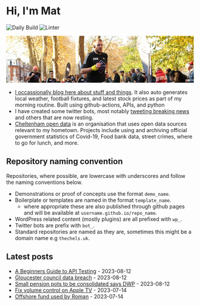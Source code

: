 # Hi, I'm Mat

![Daily Build](https://github.com/MatBenfield/MatBenfield/workflows/Daily%20Build/badge.svg) ![Linter](https://github.com/MatBenfield/MatBenfield/workflows/Linter/badge.svg)

![banner photo of Mat running in London](https://raw.githubusercontent.com/MatBenfield/MatBenfield/master/images/gh-header-image-cropped.jpg)


* [I occassionally blog here about stuff and things](https://thechels.uk). It also auto generates local weather, football fixtures, and latest stock prices as part of my morning routine. Built using github-actions, APIs, and python
* I have created some twitter bots, most notably [tweeting breaking news](https://github.com/TheChelsOrg/bot_tocfcws_news) and others that are now resting.
* [Cheltenham open data](https://cheltenham-open-data.github.io) is an organisation that uses open data sources relevant to my hometown. Projects include using and archiving official government statistics of Covid-19, Food bank data, street crimes, where to go for lunch, and more.

## Repository naming convention

Repositories, where possible, are lowercase with underscores and follow the naming conventions below.

- Demonstrations or proof of concepts use the format `demo_name`.
- Boilerplate or templates are named in the format `template_name`.
  - where appropriate these are also published through github pages and will be available at `username.github.io/repo_name`.
- WordPress related content (mostly plugins) are all prefixed with `wp_`.
- Twitter bots are prefix with `bot_`.
- Standard repositories are named as they are, sometimes this might be a domain name e.g `thechels.uk`.

## Latest posts

<!-- blog starts -->
- [A Beginners Guide to API Testing](https://thechels.uk/a-beginners-guide-to-api-testing) - 2023-08-12
- [Gloucester council data breach](https://thechels.uk/gloucester-council-data-breach-criminals) - 2023-08-12
- [Small pension pots to be consolidated says DWP](https://thechels.uk/small-pension-pots-to-be-consolidated-says-dwp) - 2023-08-12
- [Fix volume control on Apple TV](https://thechels.uk/fix-volume-control-on-apple-tv) - 2023-07-14
- [Offshore fund used by Roman](https://thechels.uk/offshore-fund-used-by-roman) - 2023-07-14
<!-- blog ends -->
